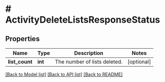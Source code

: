 # # ActivityDeleteListsResponseStatus

## Properties

Name | Type | Description | Notes
------------ | ------------- | ------------- | -------------
**list_count** | **int** | The number of lists deleted. | [optional]

[[Back to Model list]](../../README.md#models) [[Back to API list]](../../README.md#endpoints) [[Back to README]](../../README.md)

